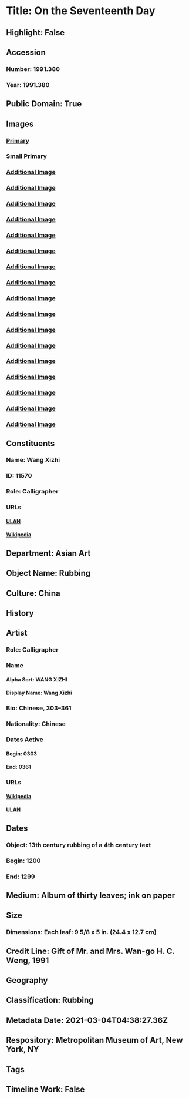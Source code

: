 # Title: On the Seventeenth Day
## Highlight: False
## Accession
### Number: 1991.380
### Year: 1991.380
## Public Domain: True
## Images
### [Primary](https://images.metmuseum.org/CRDImages/as/original/DP363562_crd.jpg)
### [Small Primary](https://images.metmuseum.org/CRDImages/as/web-large/DP363562_crd.jpg)
### [Additional Image](https://images.metmuseum.org/CRDImages/as/original/DP363561.jpg)
### [Additional Image](https://images.metmuseum.org/CRDImages/as/original/DP363562.jpg)
### [Additional Image](https://images.metmuseum.org/CRDImages/as/original/DP363563.jpg)
### [Additional Image](https://images.metmuseum.org/CRDImages/as/original/DP363564.jpg)
### [Additional Image](https://images.metmuseum.org/CRDImages/as/original/DP363565.jpg)
### [Additional Image](https://images.metmuseum.org/CRDImages/as/original/DP363566.jpg)
### [Additional Image](https://images.metmuseum.org/CRDImages/as/original/DP363567.jpg)
### [Additional Image](https://images.metmuseum.org/CRDImages/as/original/DP363568.jpg)
### [Additional Image](https://images.metmuseum.org/CRDImages/as/original/DP363569.jpg)
### [Additional Image](https://images.metmuseum.org/CRDImages/as/original/DP363570.jpg)
### [Additional Image](https://images.metmuseum.org/CRDImages/as/original/DP363571.jpg)
### [Additional Image](https://images.metmuseum.org/CRDImages/as/original/DP363572.jpg)
### [Additional Image](https://images.metmuseum.org/CRDImages/as/original/DP363573.jpg)
### [Additional Image](https://images.metmuseum.org/CRDImages/as/original/DP363574.jpg)
### [Additional Image](https://images.metmuseum.org/CRDImages/as/original/DP363575.jpg)
### [Additional Image](https://images.metmuseum.org/CRDImages/as/original/DP363576.jpg)
### [Additional Image](https://images.metmuseum.org/CRDImages/as/original/DP363577.jpg)
## Constituents
### Name: Wang Xizhi
### ID: 11570
### Role: Calligrapher
### URLs
#### [ULAN](http://vocab.getty.edu/page/ulan/500336131)
#### [Wikipedia](https://www.wikidata.org/wiki/Q378564)
## Department: Asian Art
## Object Name: Rubbing
## Culture: China
## History
## Artist
### Role: Calligrapher
### Name
#### Alpha Sort: WANG XIZHI
#### Display Name: Wang Xizhi
### Bio: Chinese, 303–361
### Nationality: Chinese
### Dates Active
#### Begin: 0303
#### End: 0361
### URLs
#### [Wikipedia](https://www.wikidata.org/wiki/Q378564)
#### [ULAN](http://vocab.getty.edu/page/ulan/500336131)
## Dates
### Object: 13th century rubbing of a 4th century text
### Begin: 1200
### End: 1299
## Medium: Album of thirty leaves; ink on paper
## Size
### Dimensions: Each leaf: 9 5/8 x 5 in. (24.4 x 12.7 cm)
## Credit Line: Gift of Mr. and Mrs. Wan-go H. C. Weng, 1991
## Geography
## Classification: Rubbing
## Metadata Date: 2021-03-04T04:38:27.36Z
## Respository: Metropolitan Museum of Art, New York, NY
## Tags
## Timeline Work: False